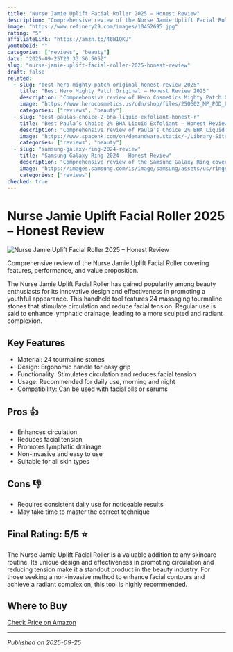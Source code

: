 ```yaml
---
title: "Nurse Jamie Uplift Facial Roller 2025 – Honest Review"
description: "Comprehensive review of the Nurse Jamie Uplift Facial Roller covering features, performance, and value proposition."
image: "https://www.refinery29.com/images/10452695.jpg"
rating: "5"
affiliateLink: "https://amzn.to/46W1QKU"
youtubeId: ""
categories: ["reviews", "beauty"]
date: "2025-09-25T20:33:56.505Z"
slug: "nurse-jamie-uplift-facial-roller-2025-honest-review"
draft: false
related:
  - slug: "best-hero-mighty-patch-original-honest-review-2025"
    title: "Best Hero Mighty Patch Original – Honest Review 2025"
    description: "Comprehensive review of Hero Cosmetics Mighty Patch Original covering features, performance, and value proposition for fast‐acting acne treatment"
    image: "https://www.herocosmetics.us/cdn/shop/files/250602_MP_POD_PDP_1.jpg"
    categories: ["reviews", "beauty"]
  - slug: "best-paulas-choice-2-bha-liquid-exfoliant-honest-r"
    title: "Best Paula’s Choice 2% BHA Liquid Exfoliant – Honest Review 2025"
    description: "Comprehensive review of Paula’s Choice 2% BHA Liquid Exfoliant covering features, performance & value proposition for pores, acne, and skin texture improvement"
    image: "https://www.spacenk.com/on/demandware.static/-/Library-Sites-spacenk-global/default/dw0b14bb80/paulas-choice-bha-liquid-exfoliant-review-space-nk.jpg"
    categories: ["reviews", "beauty"]
  - slug: "samsung-galaxy-ring-2024-review"
    title: "Samsung Galaxy Ring 2024 - Honest Review"
    description: "Comprehensive review of the Samsung Galaxy Ring covering design, features, performance, and whether it’s worth the hype in 2024."
    image: "https://images.samsung.com/is/image/samsung/assets/us/rings/galaxy-ring/images/RingMLP-Hero-KV-Static-Product-M-720x430.jpg"
    categories: ["reviews"]
checked: true
---
```


# Nurse Jamie Uplift Facial Roller 2025 – Honest Review

![Nurse Jamie Uplift Facial Roller 2025 – Honest Review](https://www.refinery29.com/images/10452695.jpg)

 Comprehensive review of the Nurse Jamie Uplift Facial Roller covering features, performance, and value proposition.

The Nurse Jamie Uplift Facial Roller has gained popularity among beauty enthusiasts for its innovative design and effectiveness in promoting a youthful appearance. This handheld tool features 24 massaging tourmaline stones that stimulate circulation and reduce facial tension. Regular use is said to enhance lymphatic drainage, leading to a more sculpted and radiant complexion.


## Key Features

- Material: 24 tourmaline stones
- Design: Ergonomic handle for easy grip
- Functionality: Stimulates circulation and reduces facial tension
- Usage: Recommended for daily use, morning and night
- Compatibility: Can be used with facial oils or serums



## Pros 👍

- Enhances circulation
- Reduces facial tension
- Promotes lymphatic drainage
- Non-invasive and easy to use
- Suitable for all skin types



## Cons 👎

- Requires consistent daily use for noticeable results
- May take time to master the correct technique


## Final Rating: 5/5 ⭐

The Nurse Jamie Uplift Facial Roller is a valuable addition to any skincare routine. Its unique design and effectiveness in promoting circulation and reducing tension make it a standout product in the beauty industry. For those seeking a non-invasive method to enhance facial contours and achieve a radiant complexion, this tool is highly recommended.


## Where to Buy

[Check Price on Amazon](https://amzn.to/46W1QKU)


---

*Published on 2025-09-25*